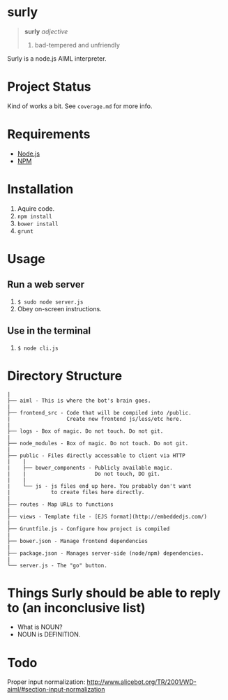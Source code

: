 surly
=====

 > **surly** *adjective*
 > 
 >  1. bad-tempered and unfriendly

Surly is a node.js AIML interpreter.


Project Status
==============

Kind of works a bit. See `coverage.md` for more info.


Requirements
============

 * [Node.js](http://nodejs.org/)
 * [NPM](https://www.npmjs.org/)


Installation
============

 1. Aquire code.
 2. `npm install`
 3. `bower install`
 4. `grunt`


Usage
=====

Run a web server
----------------

 1. `$ sudo node server.js`
 2. Obey on-screen instructions.

Use in the terminal
-------------------

 1. `$ node cli.js`


Directory Structure
===================

    |
    ├── aiml - This is where the bot's brain goes.
	|
    ├── frontend_src - Code that will be compiled into /public.
    |                  Create new frontend js/less/etc here.
    |
    ├── logs - Box of magic. Do not touch. Do not git.
    |
    ├── node_modules - Box of magic. Do not touch. Do not git.
    |
    ├── public - Files directly accessable to client via HTTP
    |    |
    |    ├── bower_components - Publicly available magic. 
    |    |                      Do not touch, DO git.
    |    |
    |    └── js - js files end up here. You probably don't want 
    |             to create files here directly.
    |
    ├── routes - Map URLs to functions
    |
    ├── views - Template file - [EJS format](http://embeddedjs.com/)
    |
    ├── Gruntfile.js - Configure how project is compiled
    |
    ├── bower.json - Manage frontend dependencies
    |
    ├── package.json - Manages server-side (node/npm) dependencies.
    |
  	└── server.js - The "go" button.


Things Surly should be able to reply to (an inconclusive list)
==============================================================

 * What is NOUN?
 * NOUN is DEFINITION.


Todo
====

Proper input normalization: http://www.alicebot.org/TR/2001/WD-aiml/#section-input-normalization
